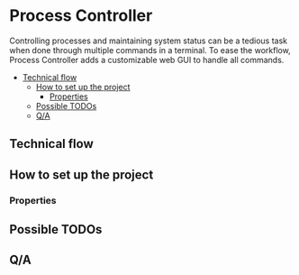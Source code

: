 # Process Controller

Controlling processes and maintaining system status can be a tedious task when done through multiple commands in a terminal.
To ease the workflow, Process Controller adds a customizable web GUI to handle all commands.

- [Technical flow](#)
	- [How to set up the project](#)
		- [Properties](#)
	- [Possible TODOs](#)
	- [Q/A](#)

## Technical flow

## How to set up the project

### Properties

## Possible TODOs

## Q/A

